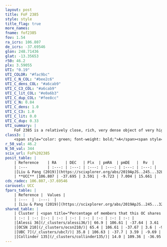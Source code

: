 ```yaml
---
layout: post
title: FoF 2385
style: style
title_flag: true
more_names: 
fname: fof2385
fov: 1.54
ra_icrs: 106.807
de_icrs: -37.69546
glon: 248.71436
glat: -13.35653
r50: 46.2
plx: 3.59055
UTI: "0.19"
UTI_COLOR: "#fac9bc"
UTI_C_N_COL: "#bee2c6"
UTI_C_dens_COL: "#a6cab9"
UTI_C_C3_COL: "#a6cab9"
UTI_C_lit_COL: "#e0a6b3"
UTI_C_dup_COL: "#fee8cc"
UTI_C_N: 0.84
UTI_C_dens: 1.0
UTI_C_C3: 1.0
UTI_C_lit: 0.0
UTI_C_dup: 0.33
UTI_summary: |
    FoF 2385 is a relatively close, rich, very dense object of very high C3 quality. It is rarely studied in the literature, with no articles listed in the last 6 years.<br><br><span style="color: #99180f; font-weight: bold;">Warning: </span>This is possibly a duplicated object, which shares a significant percentage of members with at least one previously reported entry.
class3: |
    <span style="color: green; font-weight: bold;">A</span><span style="color: green; font-weight: bold;">A</span>
r_50_val: 46.2
N_50_val: 344
scix_url: FoF%202385
posit_table: |
    | Reference    | RA    | DEC   | Plx  | pmRA  | pmDE   |  Rv  |
    | :---         | :---: | :---: | :---: | :---: | :---: | :---: |
    |[Liu & Pang (2019)](https://scixplorer.org/abs/2019ApJS..245...32L) | 106.851 | -37.841 | 3.578 | -9.755 | 7.029 | -- |
    | **UCC** |106.807 | -37.695 | 3.591 | -9.723 | 7.004 | 15.661 | 
cds_radec: 106.807,-37.69546
carousel: UCC
fpars_table: |
    | Reference |  Values |
    | :---  |  :---:  |
    | [Liu & Pang (2019)](https://scixplorer.org/abs/2019ApJS..245...32L) | `Age=0.006, Z=0.0` |
shared_table: |
    | Cluster | <span title="Percentage of members that this OC shares with the ones listed">%</span>   | RA   | DEC   | Plx   | pmRA  | pmDE  | Rv | UTI |
    | :-: | :-: |:-: | :-: | :-: | :-: | :-: | :-: | :-: |
    |[Alessi 36](/_clusters/alessi36/)| 66.9 | 106.61 | -37.64 | 3.61 | -9.66 | 7.08 | 15.36 |0.34 |
    |[OCSN 210](/_clusters/ocsn210/)| 65.4 | 106.61 | -37.67 | 3.6 | -9.68 | 7.09 | 15.36 |0.0 |
    |[UBC 7](/_clusters/ubc7/)| 35.8 | 106.63 | -37.7 | 3.59 | -9.69 | 7.06 | 15.28 |0.7 |
    |[Collinder 135](/_clusters/collinder135/)| 14.0 | 109.36 | -36.95 | 3.34 | -10.04 | 6.22 | 15.1 |0.97 |
---
```

